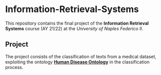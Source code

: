 # Information-Retrieval-Systems
This repository contains the final project of the **Information Retrieval Systems** course (AY 21/22) at the *University of Naples Federico II*.

## Project
The project consists of the classification of texts from a medical dataset, exploiting the ontology [**Human Disease Ontology**](https://disease-ontology.org/) in the classification process.
